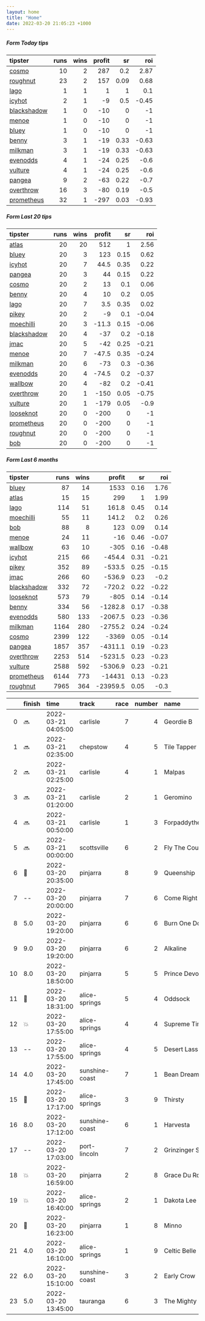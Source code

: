 ```yaml
---   
layout: home  
title: "Home"   
date: 2022-03-20 21:05:23 +1000  
---   
```



##### Form Today tips   

| tipster                                                         |   runs |   wins |   profit |   sr |   roi |
|:----------------------------------------------------------------|-------:|-------:|---------:|-----:|------:|
| [cosmo](https://mrwayneo.github.io/tips/cosmo.html)             |     10 |      2 |      287 | 0.2  |  2.87 |
| [roughnut](https://mrwayneo.github.io/tips/roughnut.html)       |     23 |      2 |      157 | 0.09 |  0.68 |
| [lago](https://mrwayneo.github.io/tips/lago.html)               |      1 |      1 |        1 | 1    |  0.1  |
| [icyhot](https://mrwayneo.github.io/tips/icyhot.html)           |      2 |      1 |       -9 | 0.5  | -0.45 |
| [blackshadow](https://mrwayneo.github.io/tips/blackshadow.html) |      1 |      0 |      -10 | 0    | -1    |
| [menoe](https://mrwayneo.github.io/tips/menoe.html)             |      1 |      0 |      -10 | 0    | -1    |
| [bluey](https://mrwayneo.github.io/tips/bluey.html)             |      1 |      0 |      -10 | 0    | -1    |
| [benny](https://mrwayneo.github.io/tips/benny.html)             |      3 |      1 |      -19 | 0.33 | -0.63 |
| [milkman](https://mrwayneo.github.io/tips/milkman.html)         |      3 |      1 |      -19 | 0.33 | -0.63 |
| [evenodds](https://mrwayneo.github.io/tips/evenodds.html)       |      4 |      1 |      -24 | 0.25 | -0.6  |
| [vulture](https://mrwayneo.github.io/tips/vulture.html)         |      4 |      1 |      -24 | 0.25 | -0.6  |
| [pangea](https://mrwayneo.github.io/tips/pangea.html)           |      9 |      2 |      -63 | 0.22 | -0.7  |
| [overthrow](https://mrwayneo.github.io/tips/overthrow.html)     |     16 |      3 |      -80 | 0.19 | -0.5  |
| [prometheus](https://mrwayneo.github.io/tips/prometheus.html)   |     32 |      1 |     -297 | 0.03 | -0.93 |

##### Form Last 20 tips   

| tipster                                                         |   runs |   wins |   profit |   sr |   roi |
|:----------------------------------------------------------------|-------:|-------:|---------:|-----:|------:|
| [atlas](https://mrwayneo.github.io/tips/atlas.html)             |     20 |     20 |    512   | 1    |  2.56 |
| [bluey](https://mrwayneo.github.io/tips/bluey.html)             |     20 |      3 |    123   | 0.15 |  0.62 |
| [icyhot](https://mrwayneo.github.io/tips/icyhot.html)           |     20 |      7 |     44.5 | 0.35 |  0.22 |
| [pangea](https://mrwayneo.github.io/tips/pangea.html)           |     20 |      3 |     44   | 0.15 |  0.22 |
| [cosmo](https://mrwayneo.github.io/tips/cosmo.html)             |     20 |      2 |     13   | 0.1  |  0.06 |
| [benny](https://mrwayneo.github.io/tips/benny.html)             |     20 |      4 |     10   | 0.2  |  0.05 |
| [lago](https://mrwayneo.github.io/tips/lago.html)               |     20 |      7 |      3.5 | 0.35 |  0.02 |
| [pikey](https://mrwayneo.github.io/tips/pikey.html)             |     20 |      2 |     -9   | 0.1  | -0.04 |
| [moechilli](https://mrwayneo.github.io/tips/moechilli.html)     |     20 |      3 |    -11.3 | 0.15 | -0.06 |
| [blackshadow](https://mrwayneo.github.io/tips/blackshadow.html) |     20 |      4 |    -37   | 0.2  | -0.18 |
| [jmac](https://mrwayneo.github.io/tips/jmac.html)               |     20 |      5 |    -42   | 0.25 | -0.21 |
| [menoe](https://mrwayneo.github.io/tips/menoe.html)             |     20 |      7 |    -47.5 | 0.35 | -0.24 |
| [milkman](https://mrwayneo.github.io/tips/milkman.html)         |     20 |      6 |    -73   | 0.3  | -0.36 |
| [evenodds](https://mrwayneo.github.io/tips/evenodds.html)       |     20 |      4 |    -74.5 | 0.2  | -0.37 |
| [wallbow](https://mrwayneo.github.io/tips/wallbow.html)         |     20 |      4 |    -82   | 0.2  | -0.41 |
| [overthrow](https://mrwayneo.github.io/tips/overthrow.html)     |     20 |      1 |   -150   | 0.05 | -0.75 |
| [vulture](https://mrwayneo.github.io/tips/vulture.html)         |     20 |      1 |   -179   | 0.05 | -0.9  |
| [looseknot](https://mrwayneo.github.io/tips/looseknot.html)     |     20 |      0 |   -200   | 0    | -1    |
| [prometheus](https://mrwayneo.github.io/tips/prometheus.html)   |     20 |      0 |   -200   | 0    | -1    |
| [roughnut](https://mrwayneo.github.io/tips/roughnut.html)       |     20 |      0 |   -200   | 0    | -1    |
| [bob](https://mrwayneo.github.io/tips/bob.html)                 |     20 |      0 |   -200   | 0    | -1    |

##### Form Last 6 months   

| tipster                                                         |   runs |   wins |   profit |   sr |   roi |
|:----------------------------------------------------------------|-------:|-------:|---------:|-----:|------:|
| [bluey](https://mrwayneo.github.io/tips/bluey.html)             |     87 |     14 |   1533   | 0.16 |  1.76 |
| [atlas](https://mrwayneo.github.io/tips/atlas.html)             |     15 |     15 |    299   | 1    |  1.99 |
| [lago](https://mrwayneo.github.io/tips/lago.html)               |    114 |     51 |    161.8 | 0.45 |  0.14 |
| [moechilli](https://mrwayneo.github.io/tips/moechilli.html)     |     55 |     11 |    141.2 | 0.2  |  0.26 |
| [bob](https://mrwayneo.github.io/tips/bob.html)                 |     88 |      8 |    123   | 0.09 |  0.14 |
| [menoe](https://mrwayneo.github.io/tips/menoe.html)             |     24 |     11 |    -16   | 0.46 | -0.07 |
| [wallbow](https://mrwayneo.github.io/tips/wallbow.html)         |     63 |     10 |   -305   | 0.16 | -0.48 |
| [icyhot](https://mrwayneo.github.io/tips/icyhot.html)           |    215 |     66 |   -454.4 | 0.31 | -0.21 |
| [pikey](https://mrwayneo.github.io/tips/pikey.html)             |    352 |     89 |   -533.5 | 0.25 | -0.15 |
| [jmac](https://mrwayneo.github.io/tips/jmac.html)               |    266 |     60 |   -536.9 | 0.23 | -0.2  |
| [blackshadow](https://mrwayneo.github.io/tips/blackshadow.html) |    332 |     72 |   -720.2 | 0.22 | -0.22 |
| [looseknot](https://mrwayneo.github.io/tips/looseknot.html)     |    573 |     79 |   -805   | 0.14 | -0.14 |
| [benny](https://mrwayneo.github.io/tips/benny.html)             |    334 |     56 |  -1282.8 | 0.17 | -0.38 |
| [evenodds](https://mrwayneo.github.io/tips/evenodds.html)       |    580 |    133 |  -2067.5 | 0.23 | -0.36 |
| [milkman](https://mrwayneo.github.io/tips/milkman.html)         |   1164 |    280 |  -2755.2 | 0.24 | -0.24 |
| [cosmo](https://mrwayneo.github.io/tips/cosmo.html)             |   2399 |    122 |  -3369   | 0.05 | -0.14 |
| [pangea](https://mrwayneo.github.io/tips/pangea.html)           |   1857 |    357 |  -4311.1 | 0.19 | -0.23 |
| [overthrow](https://mrwayneo.github.io/tips/overthrow.html)     |   2253 |    514 |  -5231.5 | 0.23 | -0.23 |
| [vulture](https://mrwayneo.github.io/tips/vulture.html)         |   2588 |    592 |  -5306.9 | 0.23 | -0.21 |
| [prometheus](https://mrwayneo.github.io/tips/prometheus.html)   |   6144 |    773 | -14431   | 0.13 | -0.23 |
| [roughnut](https://mrwayneo.github.io/tips/roughnut.html)       |   7965 |    364 | -23959.5 | 0.05 | -0.3  |

|    | finish            | time                | track          |   race |   number | name               |   odds | tipster            |
|---:|:------------------|:--------------------|:---------------|-------:|---------:|:-------------------|-------:|:-------------------|
|  0 | :soon:            | 2022-03-21 04:05:00 | carlisle       |      7 |        4 | Geordie B          |   1.52 | evenodds,overthrow |
|  1 | :soon:            | 2022-03-21 02:35:00 | chepstow       |      4 |        5 | Tile Tapper        |   3.75 | vulture            |
|  2 | :soon:            | 2022-03-21 02:25:00 | carlisle       |      4 |        1 | Malpas             |   1.8  | evenodds,overthrow |
|  3 | :soon:            | 2022-03-21 01:20:00 | carlisle       |      2 |        1 | Geromino           |   2.4  | overthrow          |
|  4 | :soon:            | 2022-03-21 00:50:00 | carlisle       |      1 |        3 | Forpaddytheplumber |   3.6  | overthrow          |
|  5 | :soon:            | 2022-03-21 00:00:00 | scottsville    |      6 |        2 | Fly The Coup       |   0    | overthrow          |
|  6 | :3rd_place_medal: | 2022-03-20 20:35:00 | pinjarra       |      8 |        9 | Queenship          |  10    | pangea,blackshadow |
|  7 | --                | 2022-03-20 20:00:00 | pinjarra       |      7 |        6 | Come Right Back    |   3.75 | overthrow          |
|  8 | 5.0               | 2022-03-20 19:20:00 | pinjarra       |      6 |        6 | Burn One Down      |  14    | cosmo,bluey        |
|  9 | 9.0               | 2022-03-20 19:20:00 | pinjarra       |      6 |        2 | Alkaline           |   5.5  | overthrow          |
| 10 | 8.0               | 2022-03-20 18:50:00 | pinjarra       |      5 |        5 | Prince Devoutly    |   6    | benny,pangea       |
| 11 | :3rd_place_medal: | 2022-03-20 18:31:00 | alice-springs  |      5 |        4 | Oddsock            |   2.3  | icyhot             |
| 12 | :boom:            | 2022-03-20 17:55:00 | alice-springs  |      4 |        4 | Supreme Times      |   1.55 | evenodds,overthrow |
| 13 | --                | 2022-03-20 17:55:00 | alice-springs  |      4 |        5 | Desert Lass        |  20    | pangea             |
| 14 | 4.0               | 2022-03-20 17:45:00 | sunshine-coast |      7 |        1 | Bean Dreamin'      |   3.5  | pangea,milkman     |
| 15 | :2nd_place_medal: | 2022-03-20 17:17:00 | alice-springs  |      3 |        9 | Thirsty            |  12    | overthrow          |
| 16 | 8.0               | 2022-03-20 17:12:00 | sunshine-coast |      6 |        1 | Harvesta           |   2.2  | overthrow          |
| 17 | --                | 2022-03-20 17:03:00 | port-lincoln   |      7 |        2 | Grinzinger Star    |   3.3  | pangea             |
| 18 | :boom:            | 2022-03-20 16:59:00 | pinjarra       |      2 |        8 | Grace Du Roi       |   3    | overthrow          |
| 19 | :boom:            | 2022-03-20 16:40:00 | alice-springs  |      2 |        1 | Dakota Lee         |   1.02 | benny,lago         |
| 20 | :2nd_place_medal: | 2022-03-20 16:23:00 | pinjarra       |      1 |        8 | Minno              |   4.8  | evenodds,overthrow |
| 21 | 4.0               | 2022-03-20 16:10:00 | alice-springs  |      1 |        9 | Celtic Belle       |   3.9  | benny,pangea       |
| 22 | 6.0               | 2022-03-20 15:10:00 | sunshine-coast |      3 |        2 | Early Crow         |   1.67 | milkman            |
| 23 | 5.0               | 2022-03-20 13:45:00 | tauranga       |      6 |        3 | The Mighty Spar    |   2.8  | overthrow          |